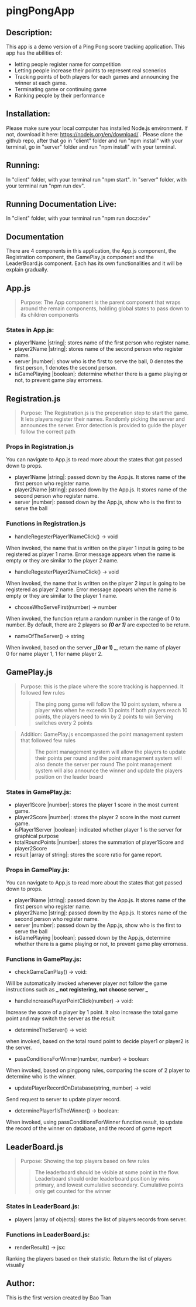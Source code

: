 # pingPongApp

## Description:
This app is a demo version of a Ping Pong score tracking application. 
This app has the abilities of:
- letting people register name for competition
- Letting people increase their points to represent real scenerios
- Tracking points of both players for each games and announcing the winner at each game.
- Terminating game or continuing game
- Ranking people by their performance

## Installation:
Please make sure your local computer has installed Node.js environment. If not, download it here: https://nodejs.org/en/download/ . Please clone the github repo, after that go in "client" folder and run "npm install" with your terminal, go in "server" folder and run "npm install" with your terminal. 

## Running:
In "client" folder, with your terminal run "npm start". In "server" folder,  with your terminal run "npm run dev".

## Running Documentation Live:
In "client" folder, with your terminal run "npm run docz:dev"

## Documentation

There are 4 components in this application, the App.js component,
the Registration component, the GamePlay.js component and the LeaderBoard.js component. Each has its own functionalities
and it will be explain gradually.

## App.js

> Purpose: The App component is the parent component that wraps around the remain components,
> holding global states to pass down to its children components

### States in App.js:

- player1Name |string|: stores name of the first person who register name.
- player2Name |string|: stores name of the second person who register name.
- server |number|: show who is the first to serve the ball, 0 denotes the first person, 1 denotes the second person.
- isGamePlaying |boolean|: determine whether there is a game playing or not, to prevent game play errorness.

## Registration.js

> Purpose: The Registration.js is the preperation step to start the game.
> It lets players register their names. Randomly picking the server and
> announces the server. Error detection is provided to guide the player
> follow the correct path

### Props in Registration.js

You can navigate to App.js to read more about the states that got passed down to props.

- player1Name |string|: passed down by the App.js. It stores name of the first person who register name.
- player2Name |string|: passed down by the App.js. It stores name of the second person who register name.
- server |number|: passed down by the App.js, show who is the first to serve the ball

### Functions in Registration.js

- handleRegesterPlayer1NameClick() -> void

When invoked, the name that is written on the player 1 input is going to be registered as player 1 name.
Error message appears when the name is empty or they are similar to the player 2 name.

- handleRegesterPlayer2NameClick() -> void

When invoked, the name that is written on the player 2 input is going to be registered as player 2 name.
Error message appears when the name is empty or they are similar to the player 1 name.

- chooseWhoServeFirst(number) -> number

When invoked, the function return a random number in the range of 0 to number. By default, there are 2 players
so **_(0 or 1)_** are expected to be return.

- nameOfTheServer() -> string

When invoked, based on the server **_(0 or 1) _**, return the name of player  
0 for name player 1, 1 for name player 2.

## GamePlay.js

> Purpose: this is the place where the score tracking is happenned. It followed few rules
>
> > The ping pong game will follow the 10 point system, where a player wins when he exceeds 10 points
> > If both players reach 10 points, the players need to win by 2 points to win
> > Serving switches every 2 points

> Addition: GamePlay.js encompassed the point management system that followed few rules
>
> > The point management system will allow the players to update their points per round and the point management system will also denote the server per round
> > The point management system will also announce the winner and update the players position on the leader board

### States in GamePlay.js:

- player1Score |number|: stores the player 1 score in the most current game.
- player2Score |number|: stores the player 2 score in the most current game.
- isPlayer1Server |boolean|: indicated whether player 1 is the server for graphical purpose
- totalRoundPoints |number|: stores the summation of player1Score and player2Score
- result |array of string|: stores the score ratio for game report.

### Props in GamePlay.js:

You can navigate to App.js to read more about the states that got passed down to props.

- player1Name |string|: passed down by the App.js. It stores name of the first person who register name.
- player2Name |string|: passed down by the App.js. It stores name of the second person who register name.
- server |number|: passed down by the App.js, show who is the first to serve the ball
- isGamePlaying |boolean|: passed down by the App.js, determine whether there is a game playing or not, to prevent game play errorness.

### Functions in GamePlay.js:

- checkGameCanPlay() -> void:

Will be automatically invoked whenever player not follow the game
instructions such as **_ not registering, not choose server _**

- handleIncreasePlayerPointClick(number) -> void:

Increase the score of a player by 1 point. It also increase the total game point and may switch the server as the result

- determineTheServer() -> void:

when invoked, based on the total round point to decide player1 or player2 is the server.

- passConditionsForWinner(number, number) -> boolean:

When invoked, based on pingpong rules, comparing the score of 2 player to determine who is the winner.

- updatePlayerRecordOnDatabase(string, number) -> void

Send request to server to update player record.

- determinePlayer1IsTheWinner() -> boolean:

When invoked, using passConditionsForWinner function result, to update the record of the winner on database, and the record of game report

## LeaderBoard.js 

> Purpose: Showing the top players based on few rules
>> The leaderboard should be visible at some point in the flow. 
>> Leaderboard should order leaderboard position by wins primary,  and lowest cumulative secondary.
>> Cumulative points only get counted for the winner

### States in LeaderBoard.js:
- players |array of objects|: stores the list of players records from server.

### Functions in LeaderBoard.js:
- renderResult() -> jsx: 

Ranking the players based on their statistic. Return the list of players visually


## Author:
This is the first version created by Bao Tran
